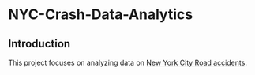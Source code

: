 # NYC-Crash-Data-Analytics

## Introduction
This project focuses on analyzing data on [New York City
Road accidents](https://data.cityofnewyork.us/Public-Safety/Motor-Vehicle-Collisions-Crashes/h9gi-nx95).


